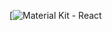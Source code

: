 

[![Material Kit - React]((https://res.cloudinary.com/drkhylfet/image/upload/v1691142421/services_cs5jdn.png))
